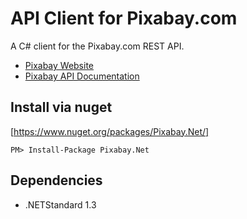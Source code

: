 # API Client for Pixabay.com

A C# client for the Pixabay.com REST API.

- [Pixabay Website](https://pixabay.com/)
- [Pixabay API Documentation](https://pixabay.com/api/docs/)

## Install via nuget

[https://www.nuget.org/packages/Pixabay.Net/]

```
PM> Install-Package Pixabay.Net
```

## Dependencies

- .NETStandard 1.3